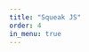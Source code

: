 ```yaml
---
title: "Squeak JS"
order: 4
in_menu: true
---
```

<!DOCTYPE html>
<html lang="fr">
<!-- scribouilli-git-hash: 51411af -->
            <head>
                <script src="squeak.js"></script>
                <script>
                    window.onload = function() {
                        SqueakJS.runSqueak("my.image", sqCanvas, { /*put options here*/ });
                    }
                </script>
            </head>
            <body>
                <canvas id="sqCanvas"></canvas>
            </body>
        </html>
   <html> 